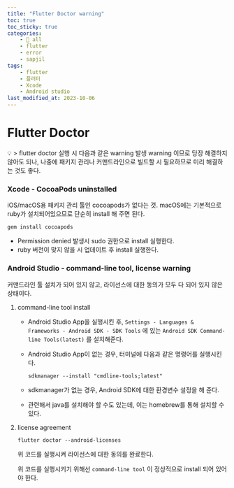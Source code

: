 ```yaml
---
title: "Flutter Doctor warning"
toc: true
toc_sticky: true
categories:
    - 📂 all
    - flutter
    - error
    - sapjil
tags:
    - flutter
    - 플러터
    - Xcode
    - Android studio
last_modified_at: 2023-10-06
---
```


# Flutter Doctor

<aside>
💡 > flutter doctor 실행 시 다음과 같은 warning 발생
warning 이므로 당장 해결하지 않아도 되나, 나중에 패키지 관리나 커맨드라인으로 빌드할 시 필요하므로 미리 해결하는 것도 좋다.

</aside>

### Xcode - CocoaPods uninstalled

iOS/macOS용 패키지 관리 툴인 cocoapods가 없다는 것. macOS에는 기본적으로 ruby가 설치되어있으므로 단순히 install 해 주면 된다.

```
gem install cocoapods
```

- Permission denied 발생시 sudo 권한으로 install 실행한다.
- ruby 버전이 맞지 않을 시 업데이트 후 install 실행한다.

### Android Studio - command-line tool, license warning

커맨드라인 툴 설치가 되어 있지 않고, 라이선스에 대한 동의가 모두 다 되어 있지 않은 상태이다.

1. command-line tool install
    - Android Studio App을 실행시킨 후, `Settings - Languages & Frameworks - Android SDK - SDK Tools` 에 있는 `Android SDK Command-line Tools(latest)` 를 설치해준다.
    - Android Studio App이 없는 경우, 터미널에 다음과 같은 명령어를 실행시킨다.
        
        ```
        sdkmanager --install "cmdline-tools;latest"
        ```
        
    - sdkmanager가 없는 경우, Android SDK에 대한 환경변수 설정을 해 준다.
    - 관련해서 java를 설치해야 할 수도 있는데, 이는 homebrew를 통해 설치할 수 있다.
2. license agreement
    
    ```
    flutter doctor --android-licenses
    ```
    
    위 코드를 실행시켜 라이선스에 대한 동의를 완료한다.
    
    위 코드를 실행시키기 위해선 `command-line tool` 이 정상적으로 install 되어 있어야 한다.
